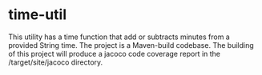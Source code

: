 # time-util
This utility has a time function that add or subtracts minutes from a provided String time.
The project is a Maven-build codebase.
The building of this project will produce a jacoco code coverage report in the /target/site/jacoco directory.
 
